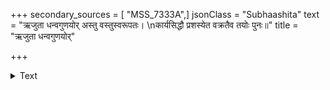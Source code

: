 +++
secondary_sources = [ "MSS_7333A",]
jsonClass = "Subhaashita"
text = "ऋजुता धन्वगुणयोर् अस्तु वस्तुस्वरूपतः।  \nकार्यसिद्धौ प्रशस्येत वक्रतैव तयोः पुनः॥"
title = "ऋजुता धन्वगुणयोर्"

+++

<details><summary>Text</summary>

ऋजुता धन्वगुणयोर् अस्तु वस्तुस्वरूपतः।  
कार्यसिद्धौ प्रशस्येत वक्रतैव तयोः पुनः॥
</details>
